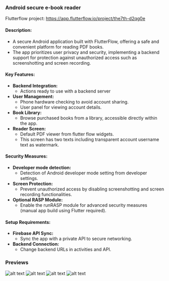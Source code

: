 ### Android secure e-book reader

Flutterflow project: https://app.flutterflow.io/project/the7th-d2qg0e

#### Description:
- A secure Android application built with FlutterFlow, offering a safe and convenient platform for reading PDF books.
- The app prioritizes user privacy and security, implementing a backend support for protection against unauthorized access such as screenshotting and screen recording.
  
#### Key Features:
- **Backend Integration:**
  - Actions ready to use with a backend server
- **User Management:**
  - Phone hardware checking to avoid account sharing.
  - User panel for viewing account details.
- **Book Library:**
  - Browse purchased books from a library, accessible directly within the app.
- **Reader Screen:**
  - Default PDF viewer from flutter flow widgets.
  - This screen has two texts including transparent account username text as watermark.
  
#### Security Measures:
- **Developer mode detection:**
  - Detection of Android developer mode setting from developer settings.
- **Screen Protection:**
  - Prevent unauthorized access by disabling screenshotting and screen recording functionalities.
- **Optional RASP Module:**
  - Enable the runRASP module for advanced security measures (manual app build using Flutter required).
  
#### Setup Requirements:
- **Firebase API Sync:**
  - Sync the app with a private API to secure networking.
- **Backend Connection:**
  - Change backend URLs in activities and API.
 
### Previews

![alt text](https://i.imgur.com/SXZT1e8.png)
![alt text](https://i.imgur.com/aD8KGSb.png)
![alt text](https://i.imgur.com/6o0XxVE.png)
![alt text](https://i.imgur.com/VzK9Voc.png)
